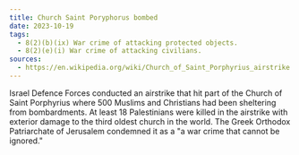 ```yaml
---
title: Church Saint Poryphorus bombed
date: 2023-10-19
tags:
  - 8(2)(b)(ix) War crime of attacking protected objects.
  - 8(2)(e)(i) War crime of attacking civilians.
sources:
  - https://en.wikipedia.org/wiki/Church_of_Saint_Porphyrius_airstrike
---
```

Israel Defence Forces conducted an airstrike that hit part of the Church of Saint Porphyrius where 500 Muslims and Christians had been sheltering from bombardments. At least 18 Palestinians were killed in the airstrike with exterior damage to the third oldest church in the world. The Greek Orthodox Patriarchate of Jerusalem condemned it as a "a war crime that cannot be ignored."
